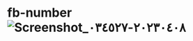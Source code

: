 # fb-number![Screenshot_٢٠٢٣٠٤٠٨-٠٣٤٥٢٧](https://user-images.githubusercontent.com/103214710/230696034-e6709b83-d9fb-430e-804e-9efb6152aefe.jpg)
